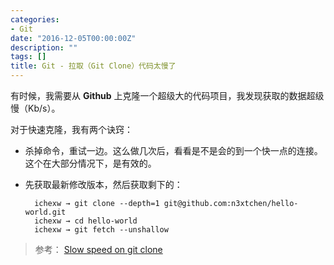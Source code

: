 ```yaml
---
categories:
- Git
date: "2016-12-05T00:00:00Z"
description: ""
tags: []
title: Git - 拉取（Git Clone）代码太慢了
---
```


有时候，我需要从 **Github** 上克隆一个超级大的代码项目，我发现获取的数据超级慢（Kb/s）。

对于快速克隆，我有两个诀窍：

* 杀掉命令，重试一边。这么做几次后，看看是不是会的到一个快一点的连接。这个在大部分情况下，是有效的。
* 先获取最新修改版本，然后获取剩下的：

		ichexw → git clone --depth=1 git@github.com:n3xtchen/hello-world.git
		ichexw → cd hello-world
		ichexw → git fetch --unshallow

> 参考： [Slow speed on git clone](https://codeyarns.com/2016/01/12/slow-speed-on-git-clone/)